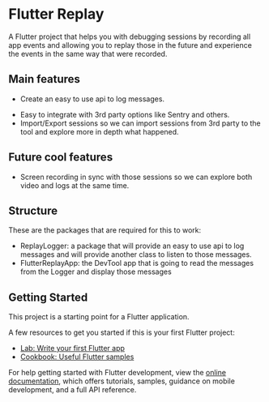 # Flutter Replay

A Flutter project that helps you with debugging sessions by recording all app events and allowing you to replay those in the future and experience the events in the same way that were recorded.

## Main features
- Create an easy to use api to log messages.
<!-- - Visualize those events in a nice descriptive way that can help developers understand, not only as a logs but as a "stream" events. Main idea is to bring a player that can help dev's understand not only current state but how we got there. Also this has to be stackTrace focused. Associate events with the same stackTrace so we can see traces as a whole instead of separate logs per layer. -->
- Easy to integrate with 3rd party options like Sentry and others.
- Import/Export sessions so we can import sessions from 3rd party to the tool and explore more in depth what happened.

## Future cool features
- Screen recording in sync with those sessions so we can explore both video and logs at the same time.


## Structure
These are the packages that are required for this to work:
- ReplayLogger: a package that will provide an easy to use api to log messages and will provide another class to listen to those messages. 
- FlutterReplayApp: the DevTool app that is going to read the messages from the Logger and display those messages



## Getting Started

This project is a starting point for a Flutter application.

A few resources to get you started if this is your first Flutter project:

- [Lab: Write your first Flutter app](https://docs.flutter.dev/get-started/codelab)
- [Cookbook: Useful Flutter samples](https://docs.flutter.dev/cookbook)

For help getting started with Flutter development, view the
[online documentation](https://docs.flutter.dev/), which offers tutorials,
samples, guidance on mobile development, and a full API reference.

